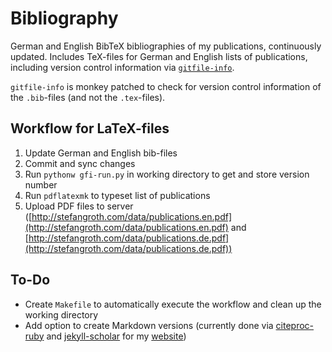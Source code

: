 # Bibliography
German and English BibTeX bibliographies of my publications, continuously updated. Includes TeX-files for German and English lists of publications, including version control information via [`gitfile-info`](https://www.ctan.org/pkg/gitfile-info?lang=de). 

`gitfile-info` is monkey patched to check for version control information of the `.bib`-files (and not the `.tex`-files).

## Workflow for LaTeX-files
1. Update German and English bib-files
2. Commit and sync changes
3. Run `pythonw gfi-run.py` in working directory to get and store version number
4. Run `pdflatexmk` to typeset list of publications
5. Upload PDF files to server ([http://stefangroth.com/data/publications.en.pdf](http://stefangroth.com/data/publications.en.pdf) and [http://stefangroth.com/data/publications.de.pdf](http://stefangroth.com/data/publications.de.pdf))

## To-Do
* Create `Makefile` to automatically execute the workflow and clean up the working directory
* Add option to create Markdown versions (currently done via [citeproc-ruby](https://github.com/inukshuk/citeproc-ruby) and [jekyll-scholar](https://github.com/inukshuk/jekyll-scholar) for my [website](https://www.stefangroth.com/publications))
